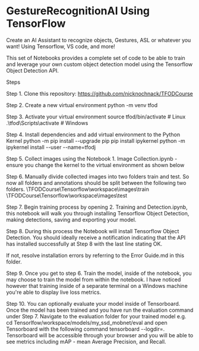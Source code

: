 # GestureRecognitionAI Using TensorFlow
Create an AI Assistant to recognize objects, Gestures, ASL or whatever you want! Using Tensorflow, VS code, and more! 

This set of Notebooks provides a complete set of code to be able to train and leverage your own custom object detection model using the Tensorflow Object Detection API.

Steps

Step 1. Clone this repository: https://github.com/nicknochnack/TFODCourse

Step 2. Create a new virtual environment
python -m venv tfod

Step 3. Activate your virtual environment
source tfod/bin/activate # Linux
.\tfod\Scripts\activate # Windows 

Step 4. Install dependencies and add virtual environment to the Python Kernel
python -m pip install --upgrade pip
pip install ipykernel
python -m ipykernel install --user --name=tfodj

Step 5. Collect images using the Notebook 1. Image Collection.ipynb - ensure you change the kernel to the virtual environment as shown below



Step 6. Manually divide collected images into two folders train and test. So now all folders and annotations should be split between the following two folders.
\TFODCourse\Tensorflow\workspace\images\train
\TFODCourse\Tensorflow\workspace\images\test

Step 7. Begin training process by opening 2. Training and Detection.ipynb, this notebook will walk you through installing Tensorflow Object Detection, making detections, saving and exporting your model.

Step 8. During this process the Notebook will install Tensorflow Object Detection. You should ideally receive a notification indicating that the API has installed successfully at Step 8 with the last line stating OK.


If not, resolve installation errors by referring to the Error Guide.md in this folder.

Step 9. Once you get to step 6. Train the model, inside of the notebook, you may choose to train the model from within the notebook. I have noticed however that training inside of a separate terminal on a Windows machine you're able to display live loss metrics.



Step 10. You can optionally evaluate your model inside of Tensorboard. Once the model has been trained and you have run the evaluation command under Step 7. Navigate to the evaluation folder for your trained model e.g.
 cd Tensorlfow/workspace/models/my_ssd_mobnet/eval
and open Tensorboard with the following command
tensorboard --logdir=. 
Tensorboard will be accessible through your browser and you will be able to see metrics including mAP - mean Average Precision, and Recall.
